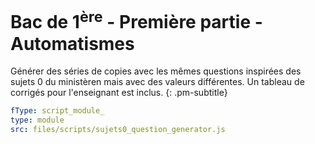 


# Bac de 1<sup>ère</sup> - Première partie - Automatismes

Générer des séries de copies avec les mêmes questions inspirées des sujets 0 du ministèren mais avec des valeurs différentes. Un tableau de corrigés pour l'enseignant est inclus.
{: .pm-subtitle}


```yaml
fType: script_module_
type: module
src: files/scripts/sujets0_question_generator.js
```